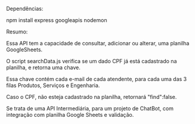 
Dependências: 

npm install express googleapis nodemon

Resumo:

Essa API tem a capacidade de consultar, adicionar ou alterar, uma planilha GoogleSheets.

O script searchData.js verifica se um dado CPF já está cadastrado na planilha, e retorna uma chave.

Essa chave contém cada e-mail de cada atendente, para cada uma das 3 filas Produtos, Serviços e Engenharia.

Caso o CPF, não esteja cadastrado na planilha, retornará "find":false.

Se trata de uma API Intermediária, para um projeto de ChatBot, com integração com planilha Google Sheets e validação.
